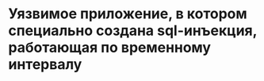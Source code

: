 # Уязвимое приложение, в котором специально создана sql-инъекция, работающая по временному интервалу

